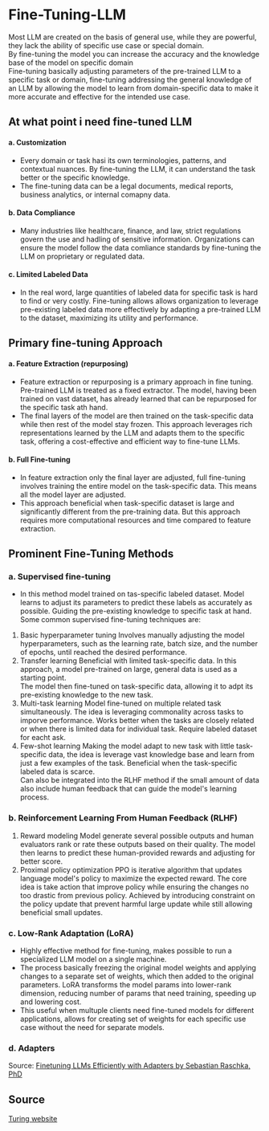 # Fine-Tuning-LLM
Most LLM are created on the basis of general use, while they are powerful, they lack the ability of specific use case or special domain. <br>
By fine-tuning the model you can increase the accuracy and the knowledge base of the model on specific domain <br>
Fine-tuning basically adjusting parameters of the pre-trained LLM to a specific task or domain, fine-tuning addressing the general knowledge of an LLM by allowing the model to learn from domain-specific data to make it more accurate and effective for the intended use case. <br>

## At what point i need fine-tuned LLM
#### a. Customization
- Every domain or task hasi its own terminologies, patterns, and contextual nuances. By fine-tuning the LLM, it can understand the task better or the specific knowledge.
- The fine-tuning data can be a legal documents, medical reports, business analytics, or internal comapny data.

#### b. Data Compliance
- Many industries like healthcare, finance, and law, strict regulations govern the use and hadling of sensitive information. Organizations can ensure the model follow the data comliance standards by fine-tuning the LLM on proprietary or regulated data.

#### c. Limited Labeled Data
- In the real word, large quantities of labeled data for specific task is hard to find or very costly. Fine-tuning allows allows organization to leverage pre-existing labeled data more effectively by adapting a pre-trained LLM to the dataset, maximizing its utility and performance.

## Primary fine-tuning Approach
#### a. Feature Extraction (repurposing)
- Feature extraction or repurposing is a primary approach in fine tuning. Pre-trained LLM is treated as a fixed extractor. The model, having been trained on vast dataset, has already learned that can be repurposed for the specific task ath hand. 
- The final layers of the model are then trained on the task-specific data while then rest of the model stay frozen. This approach leverages rich representations learned by the LLM and adapts them to the specific task, offering a cost-effective and efficient way to fine-tune LLMs.
#### b. Full Fine-tuning
- In feature extraction only the final layer are adjusted, full fine-tuning involves training the entire model on the task-specific data. This means all the model layer are adjusted.
- This approach beneficial when task-specific dataset is large and significantly different from the pre-training data. But this approach requires more computational resources and time compared to feature extraction.

## Prominent Fine-Tuning Methods
### a. Supervised fine-tuning
- In this method model trained on tas-specific labeled dataset. Model learns to adjust its parameters to predict these labels as accurately as possible. Guiding the pre-existing knowledge to specific task at hand. <br>
Some common supervised fine-tuning techniques are:
1. Basic hyperparameter tuning
Involves manually adjusting the model hyperparameters, such as the learning rate, batch size, and the number of epochs, until reached the desired performance.
2. Transfer learning
Beneficial with limited task-specific data. In this approach, a model pre-trained on large, general data is used as a starting point. <br>
The model then fine-tuned on task-specific data, allowing it to adpt its pre-existing knowledge to the new task.
3. Multi-task learning
Model fine-tuned on multiple related task simultaneously. The idea is leveraging commonality across tasks to imporve performance. Works better when the tasks are closely related or when there is limited data for individual task. Require labeled dataset for eacht ask.
4. Few-shot learning
Making the model adapt to new task with little task-specific data, the idea is leverage vast knowledge base and learn from just a few examples of the task. Beneficial when the task-specific labeled data is scarce. <br>
Can also be integrated into the RLHF method if the small amount of data also include human feedback that can guide the model's learning process.

### b. Reinforcement Learning From Human Feedback (RLHF)
1. Reward modeling
Model generate several possible outputs and human evaluators rank or rate these outputs based on their quality. The model then learns to predict these human-provided rewards and adjusting for better score.
2. Proximal policy optimization
PPO is iterative algorithm that updates language model's policy to maximize the expected reward. The core idea is take action that improve policy while ensuring the changes no too drastic from previous policy. Achieved by introducing constraint on the policy update that prevent harmful large update while still allowing beneficial small updates.

### c. Low-Rank Adaptation (LoRA)
- Highly effective method for fine-tuning, makes possible to run a specialized LLM model on a single machine.
- The process basically freezing the original model weights and applying changes to a separate set of weights, which then added to the original parameters. LoRA transforms the model params into lower-rank dimension, reducing number of params that need training, speeding up and lowering cost.
- This useful when multuple clients need fine-tuned models for different applications, allows for creating set of weights for each specific use case without the need for separate models.

### d. Adapters
Source:
[Finetuning LLMs Efficiently with Adapters by Sebastian Raschka, PhD](https://magazine.sebastianraschka.com/p/finetuning-llms-with-adapters)




## Source
[Turing website](https://www.turing.com/resources/finetuning-large-language-models)